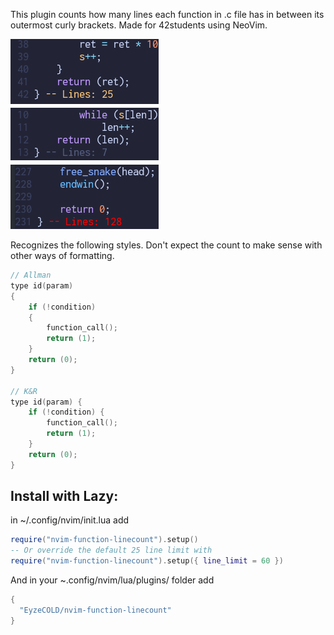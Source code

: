 This plugin counts how many lines each function in .c file has in between its outermost curly brackets. Made for 42students using NeoVim.

![screenshot](screenshot.png "Screenshot")

Recognizes the following styles. Don't expect the count to make sense with other ways of formatting.
```C
// Allman
type id(param)
{
    if (!condition)
    {
        function_call();
        return (1);
    }
    return (0);
}

// K&R
type id(param) {
    if (!condition) {
        function_call();
        return (1);
    }
    return (0);
}
```

## Install with Lazy:
in ~/.config/nvim/init.lua add
```lua
require("nvim-function-linecount").setup()
-- Or override the default 25 line limit with
require("nvim-function-linecount").setup({ line_limit = 60 })
```

And in your ~.config/nvim/lua/plugins/ folder add
```lua
{
  "EyzeCOLD/nvim-function-linecount"
}
```

